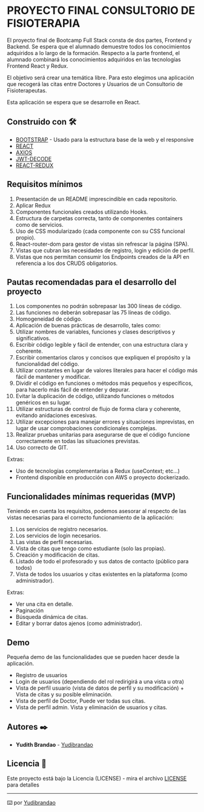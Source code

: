 # PROYECTO FINAL CONSULTORIO DE FISIOTERAPIA

El proyecto final de Bootcamp Full Stack consta de dos partes, Frontend y Backend. Se espera que el alumnado demuestre todos los conocimientos adquiridos a lo largo de la formación.
Respecto a la parte frontend, el alumnado combinará los conocimientos adquiridos en las tecnologías Frontend React y Redux.

El objetivo será crear una temática libre. Para esto elegimos una aplicación que recogerá las citas entre Doctores y Usuarios de un Consultorio de Fisioterapeutas.

Esta aplicación se espera que se desarrolle en React.


## Construido con 🛠️

* [BOOTSTRAP](https://getbootstrap.com/) - Usado para la estructura base de la web y el responsive
* [REACT](https://es.react.dev/) 
* [AXIOS](https://axios-http.com/es/docs/intro) 
* [JWT-DECODE](https://www.npmjs.com/package/jwt-decode) 
* [REACT-REDUX](https://es.redux.js.org/) 

## Requisitos mínimos

1. Presentación de un README imprescindible en cada repositorio.
2. Aplicar Redux
3. Componentes funcionales creados utilizando Hooks.
4. Estructura de carpetas correcta, tanto de componentes containers como de servicios.
5. Uso de CSS modularizado (cada componente con su CSS funcional propio).
6. React-router-dom para gestor de vistas sin refrescar la página (SPA).
7. Vistas que cubran las necesidades de registro, login y edición de perfil.
8. Vistas que nos permitan consumir los Endpoints creados de la API en referencia a los dos CRUDS obligatorios.

## Pautas recomendadas para el desarrollo del proyecto

1. Los componentes no podrán sobrepasar las 300 líneas de código.
2. Las funciones no deberán sobrepasar las 75 líneas de código.
3. Homogeneidad de código.
4. Aplicación de buenas prácticas de desarrollo, tales como:
5. Utilizar nombres de variables, funciones y clases descriptivos y significativos.
6. Escribir código legible y fácil de entender, con una estructura clara y coherente.
7. Escribir comentarios claros y concisos que expliquen el propósito y la funcionalidad del código.
8. Utilizar constantes en lugar de valores literales para hacer el código más fácil de mantener y modificar.
9. Dividir el código en funciones o métodos más pequeños y específicos, para hacerlo más fácil de entender y depurar.
10. Evitar la duplicación de código, utilizando funciones o métodos genéricos en su lugar.
11. Utilizar estructuras de control de flujo de forma clara y coherente, evitando anidaciones excesivas.
12. Utilizar excepciones para manejar errores y situaciones imprevistas, en lugar de usar comprobaciones condicionales complejas.
13. Realizar pruebas unitarias para asegurarse de que el código funcione correctamente en todas las situaciones previstas.
14. Uso correcto de GIT.

Extras:
- Uso de tecnologías complementarias a Redux (useContext; etc...)
- Frontend disponible en producción con AWS o proyecto dockerizado.


## Funcionalidades mínimas requeridas (MVP)

Teniendo en cuenta los requisitos, podemos asesorar al respecto de las vistas necesarias para el correcto funcionamiento de la aplicación:

1. Los servicios de registro necesarios.
2. Los servicios de login necesarios.
3. Las vistas de perfil necesarias.
4. Vista de citas que tengo como estudiante (solo las propias).
5. Creación y modificación de citas.
6. Listado de todo el profesorado y sus datos de contacto (público para todos)
7. Vista de todos los usuarios y citas existentes en la plataforma (como administrador).

Extras:

- Ver una cita en detalle.
- Paginación
- Búsqueda dinámica de citas.
- Editar y borrar datos ajenos (como administrador).


## Demo

Pequeña demo de las funcionalidades que se pueden hacer desde la aplicación. 

- Registro de usuarios
- Login de usuarios (dependiendo del rol redirigirá a una vista u otra)
- Vista de perfil usuario (vista de datos de perfil y su modificación) +  Vista de citas y su posible eliminación.
- Vista de perfil de Doctor, Puede ver todas sus citas.
- Vista de perfil admin. Vista y eliminación de usuarios y citas.

</details>


## Autores ✒️

* **Yudith Brandao** -  [Yudibrandao](https://github.com/Yudibrandao/PROYECTO-05-ONLINE.git)

## Licencia 📄

Este proyecto está bajo la Licencia (LICENSE) - mira el archivo [LICENSE](LICENSE) para detalles

---
⌨️ por [Yudibrandao](https://github.com/Yudibrandao) 






